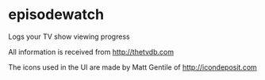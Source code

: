 # episodewatch
Logs your TV show viewing progress

All information is received from http://thetvdb.com

The icons used in the UI are made by Matt Gentile of http://icondeposit.com
